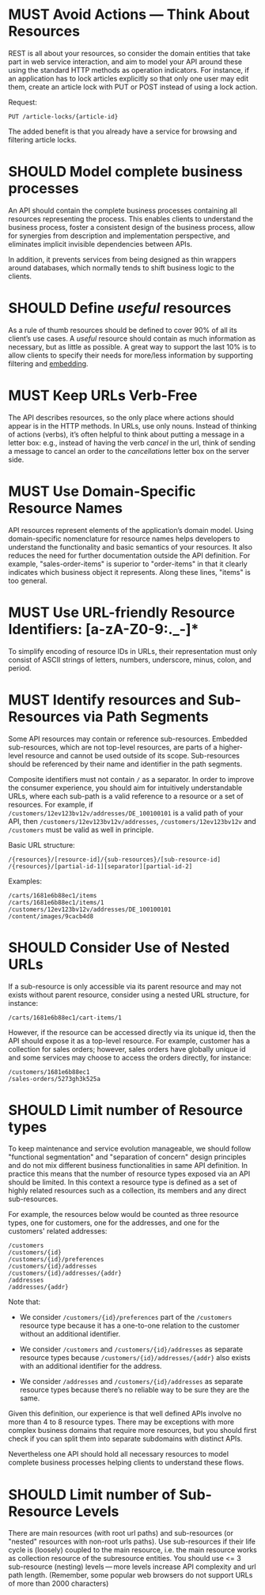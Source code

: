 # MUST Avoid Actions — Think About Resources

REST is all about your resources, so consider the domain entities that
take part in web service interaction, and aim to model your API around
these using the standard HTTP methods as operation indicators. For
instance, if an application has to lock articles explicitly so that only
one user may edit them, create an article lock with PUT or POST instead
of using a lock action.

Request:

``` http
PUT /article-locks/{article-id}
```

The added benefit is that you already have a service for browsing and
filtering article locks.

# SHOULD Model complete business processes

An API should contain the complete business processes containing all
resources representing the process. This enables clients to understand
the business process, foster a consistent design of the business
process, allow for synergies from description and implementation
perspective, and eliminates implicit invisible dependencies between
APIs.

In addition, it prevents services from being designed as thin wrappers
around databases, which normally tends to shift business logic to the
clients.

# SHOULD Define *useful* resources

As a rule of thumb resources should be defined to cover 90% of all its
client’s use cases. A *useful* resource should contain as much
information as necessary, but as little as possible. A great way to
support the last 10% is to allow clients to specify their needs for
more/less information by supporting filtering and [embedding](#157).

# MUST Keep URLs Verb-Free

The API describes resources, so the only place where actions should
appear is in the HTTP methods. In URLs, use only nouns. Instead of
thinking of actions (verbs), it’s often helpful to think about putting a
message in a letter box: e.g., instead of having the verb *cancel* in
the url, think of sending a message to cancel an order to the
*cancellations* letter box on the server side.

# MUST Use Domain-Specific Resource Names

API resources represent elements of the application’s domain model.
Using domain-specific nomenclature for resource names helps developers
to understand the functionality and basic semantics of your resources.
It also reduces the need for further documentation outside the API
definition. For example, "sales-order-items" is superior to
"order-items" in that it clearly indicates which business object it
represents. Along these lines, "items" is too general.

# MUST Use URL-friendly Resource Identifiers: \[a-zA-Z0-9:.\_-\]\*

To simplify encoding of resource IDs in URLs, their representation must
only consist of ASCII strings of letters, numbers, underscore, minus,
colon, and period.

# MUST Identify resources and Sub-Resources via Path Segments

Some API resources may contain or reference sub-resources. Embedded
sub-resources, which are not top-level resources, are parts of a
higher-level resource and cannot be used outside of its scope.
Sub-resources should be referenced by their name and identifier in the
path segments.

Composite identifiers must not contain `/` as a separator. In order to
improve the consumer experience, you should aim for intuitively
understandable URLs, where each sub-path is a valid reference to a
resource or a set of resources. For example, if
`/customers/12ev123bv12v/addresses/DE_100100101` is a valid path of your
API, then `/customers/12ev123bv12v/addresses`, `/customers/12ev123bv12v`
and `/customers` must be valid as well in principle.

Basic URL structure:

``` http
/{resources}/[resource-id]/{sub-resources}/[sub-resource-id]
/{resources}/[partial-id-1][separator][partial-id-2]
```

Examples:

``` http
/carts/1681e6b88ec1/items
/carts/1681e6b88ec1/items/1
/customers/12ev123bv12v/addresses/DE_100100101
/content/images/9cacb4d8
```

# SHOULD Consider Use of Nested URLs

If a sub-resource is only accessible via its parent resource and may not
exists without parent resource, consider using a nested URL structure,
for instance:

``` http
/carts/1681e6b88ec1/cart-items/1
```

However, if the resource can be accessed directly via its unique id,
then the API should expose it as a top-level resource. For example,
customer has a collection for sales orders; however, sales orders have
globally unique id and some services may choose to access the orders
directly, for instance:

``` http
/customers/1681e6b88ec1
/sales-orders/5273gh3k525a
```

# SHOULD Limit number of Resource types

To keep maintenance and service evolution manageable, we should follow
"functional segmentation" and "separation of concern" design principles
and do not mix different business functionalities in same API
definition. In practice this means that the number of resource types
exposed via an API should be limited. In this context a resource type is
defined as a set of highly related resources such as a collection, its
members and any direct sub-resources.

For example, the resources below would be counted as three resource
types, one for customers, one for the addresses, and one for the
customers' related addresses:

``` http
/customers
/customers/{id}
/customers/{id}/preferences
/customers/{id}/addresses
/customers/{id}/addresses/{addr}
/addresses
/addresses/{addr}
```

Note that:

  - We consider `/customers/{id}/preferences` part of the `/customers`
    resource type because it has a one-to-one relation to the customer
    without an additional identifier.

  - We consider `/customers` and `/customers/{id}/addresses` as separate
    resource types because `/customers/{id}/addresses/{addr}` also
    exists with an additional identifier for the address.

  - We consider `/addresses` and `/customers/{id}/addresses` as separate
    resource types because there’s no reliable way to be sure they are
    the same.

Given this definition, our experience is that well defined APIs involve
no more than 4 to 8 resource types. There may be exceptions with more
complex business domains that require more resources, but you should
first check if you can split them into separate subdomains with distinct
APIs.

Nevertheless one API should hold all necessary resources to model
complete business processes helping clients to understand these flows.

# SHOULD Limit number of Sub-Resource Levels

There are main resources (with root url paths) and sub-resources (or
"nested" resources with non-root urls paths). Use sub-resources if their
life cycle is (loosely) coupled to the main resource, i.e. the main
resource works as collection resource of the subresource entities. You
should use <= 3 sub-resource (nesting) levels — more levels increase API
complexity and url path length. (Remember, some popular web browsers do
not support URLs of more than 2000 characters)
